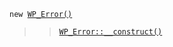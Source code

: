 <p><code>new <a href="https://developer.wordpress.org/reference/classes/wp_error/">WP_Error()</a></code></p>

<blockquote>

> [`WP_Error::__construct()`](https://developer.wordpress.org/reference/classes/wp_error/__construct/)

</blockquote>